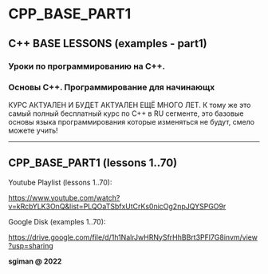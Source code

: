 # CPP_BASE_PART1
C++ BASE LESSONS (examples - part1)
---------------------------------------------------------------------------------------------

### Уроки по программированию на C++.
### Основы C++. Программирование для начинающх


КУРС АКТУАЛЕН И БУДЕТ АКТУАЛЕН ЕЩЁ МНОГО ЛЕТ. 
 К тому же это самый полный бесплатный курс по C++ в RU сегменте, 
 это базовые основы языка программирования которые изменяться не будут, смело можете учить!

---------------------------------------------------------------------------------------------

## CPP_BASE_PART1 (lessons 1..70)

Youtube Playlist (lessons 1..70):

https://www.youtube.com/watch?v=kRcbYLK3OnQ&list=PLQOaTSbfxUtCrKs0nicOg2npJQYSPGO9r

Google Disk (examples 1..70):

https://drive.google.com/file/d/1h1NalrJwHRNySfrHhBBrt3PFl7G8invm/view?usp=sharing



**sgiman @ 2022**
 
